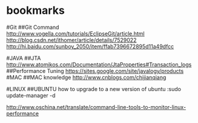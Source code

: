 bookmarks
=========
#Git
##Git Command
http://www.vogella.com/tutorials/EclipseGit/article.html
http://blog.csdn.net/ithomer/article/details/7529022
http://hi.baidu.com/sunboy_2050/item/ffab7396672895d11a49dfcc

#JAVA
##JTA
http://www.atomikos.com/Documentation/JtaProperties#Transaction_logs
##Performance Tuning
https://sites.google.com/site/javalogy/products
#MAC 
##MAC knowledge
http://www.cnblogs.com/chijianqiang

#LINUX
##UBUNTU
how to upgrade to a new version of ubuntu :sudo update-manager -d


http://www.oschina.net/translate/command-line-tools-to-monitor-linux-performance
